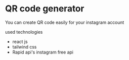 # QR code generator

You can create QR code easily for your instagram account

used technologies 
- react js
- tailwind css
- Rapid api's instagram free api
